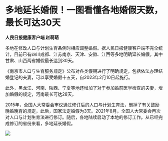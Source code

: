 # 多地延长婚假！一图看懂各地婚假天数，最长可达30天

**人民日报健康客户端 赵萌萌**

多地在修改人口与计划生育条例时相应调整婚假。据人民日报健康客户端不完全统计，目前已有四川成都、江苏南京、天津、安徽、江西等多地明确延长婚假。其中甘肃、山西两省婚假最长达到30天。

《南京市人口与生育服务规定》公布对各类假期进行了明确规定，包括依法办理结婚登记的夫妻，可以享受婚假十五天，自2023年2月10日起施行。

此外，黑龙江、河南、陕西、宁夏等地还增加了对于参加婚前医学检查的夫妻，增加婚假的规定，河南最长可达28天。

2015年，全国人大常委会审议通过修订后的人口与计划生育法，删掉了有关鼓励晚婚晚育的规定，此后，国家法定婚假为3天。2021年8月，全国人大常委会再次对人口与计划生育法进行修订。随后，各地陆续启动了本地的修订工作。从已经完成修订的省份来看，多地延长婚假。

![](https://inews.gtimg.com/om_bt/OnQg9qVPnQOKV_4EhpxEFP10u1e12-h3-DssO3wdd4YNMAA/0)

